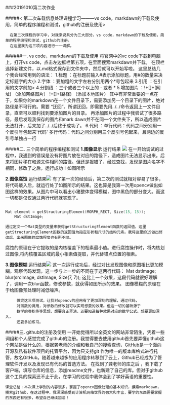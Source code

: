 ###20191010第二次作业


#####< 第二次车载信息处理课程学习———vs code，markdawn的下载及使用，简单的程序编程和测试，github的注册及使用>  
   
      在第二次课程的学习中，对我来说共分为三大部分。vs code，markdawn的下载及使用，简单的程序编程和测试，github的注册。
      在这里我为这三项内容进行一一讲解。
######一. vs code，markdawn的下载及使用
将官网中的vc code下载到电脑上，打开vs code，点击左边框栏第五项，在里面搜索markdawn并下载。
在顶栏选择新建文件，以.md格式保存到文件夹中，然后就可以开始写啦。
这里总结几个我会经常用到的语法：
1.标题 ：在标题前输入#表示添加标题，用#的数量来决定标题字的大小
2.字体 ：要加粗的文字左右分别用两个*号包起来
3.引用 ：在引用的文字前加>
4.分割线 ：三个或者三个以上的 - 或者 *
5.增加图片 ：!+[]+(网址)  （添加网络图片）
            !+[]+(路径)  （添加本地图片）
            其中有非常重要的一点在于，如果你的markdown在一个文件目录下，需要添加另一个目录下的图片，绝对路径是不可行的。需要 “迂回”。所谓迂回，即需要先用../../命令返回上一文件目录，直至可以顺利找到要添加图片的目录。
            再添加图片的过程中我尝试了很多路径，最后发现我保存的图片和mark dawn并不在同一个文件夹下，所以造成图片无法打开，后来加了../../后终于成功了。
6.代码 ：单行代码：代码之间分别用一个反引号包起来'代码'
        多行代码：代码之间分别用三个反引号包起来，且两边的反引号单独占一行



#####二. 三个简单的程序编程和测试
**1.图像显示**
运行结果 ![](./picture/001.jpg)
在一开始调试的过程中，我遇到的错误是没有将图片放在对应的路径下，造成图片无法显示出来。后来将图片移在和源文件相同的路径。但还是报错了，经过查找，发现是图片名字不相同，修改了之后，运行成功！如图所示

**2.图像腐蚀**
运行结果![](./picture/002.jpg)
有了第一次的经验后，第二次的测试就相对容易了很多，将代码敲入后，就运行处了如图所示的结果。这也算是我第一次用opencv做出如图这样的效果。从图片中可以看出小猪整体变得模糊，图中黑色的部分变大。而这一切都是仅仅通过两行代码就实现了。
```c++

Mat element = getStructuringElement(MORPH_RECT, Size(15, 15));
	Mat dstImage;
```
     
    通过定义一个Mat类型的变量来获得getStructuringElement函数的返回值，这里getStructuringElement函数的返回值为指定形状和尺寸的结构元素。我将这里的15做出修改后，出来图像的腐蚀程度也有所不同。
腐蚀的原理在于它提取的是内核覆盖下的相素最小值。进行腐蚀操作时，将内核划过图像,将内核覆盖区域的最小相素值提取，并代替锚点位置的相素。

**3.图像模糊**
运行结果![](./picture/003.jpg)
这一次运行成功后，经过对比发现图像和原图相比更加模糊。观察代码发现，这一步与上一步的不同在于这两行代码：
Mat dstImage;
	blur(srcImage, dstImage, Size(7, 7));
      这比上一个效果，这段代码就很好理解了，调用一次blur函数，修改参数，就获得如图所示的效果。
      图像模糊的原理在于给图像预处理时减低噪声。


         做完这三项测试，让我对opencv的应用有了更加深刻的理解，通过代码，
         对函数的调用，对参数的修改就可以实现想要的效果。但这一切的基础源于
         数学的卷积等等思想，想要真正弄清，还要知道每种效果对应的数学公式。想要更加深入，
         还要多加练习。
 
#####三. github的注册及使用
一开始觉得所以全英文的网站非常陌生，凭着一些词组和个人感觉完成了github的注册。我觉得要去使用github首先要弄懂github这个网站是做什么的，根据龚老师的介绍和我自己的搜索查询，GitHub是一个面向开源及私有软件项目的托管平台，因为只支持git 作为唯一的版本库格式进行托管，故名GitHub。随着越来越多的应用程序转移到了云上，Github已经成为了管理软件开发以及发现已有代码的首选方法。
在找到了龚老师的库之后 ，我下载了客户端，填写仓库的信息，添加readme文件，也新建了自己的库。但对于github这个工具的探索还不止于此，在学习的过程中我体会到了学好英语的重要性。

    
    课堂总结：本次课上学到的内容很多，掌握了opencv图像处理的基本知识，摸索markdawn，摸索github，在这过程中，我深深感受到计算机网络世界的强大和丰富，要学的东西需要掌握的东西还有很多，希望自己继续加油！


